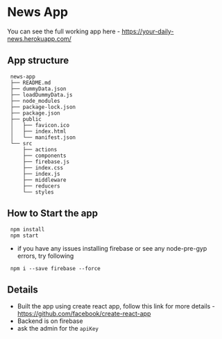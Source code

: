  # News App

  You can see the full working app here - https://your-daily-news.herokuapp.com/

 ## App structure
 ```
  news-app
  ├── README.md
  ├── dummyData.json
  ├── loadDummyData.js
  ├── node_modules
  ├── package-lock.json
  ├── package.json
  ├── public
  │   ├── favicon.ico
  │   ├── index.html
  │   └── manifest.json
  └── src
      ├── actions
      ├── components
      ├── firebase.js
      ├── index.css
      ├── index.js
      ├── middleware
      ├── reducers
      └── styles
  ```

 ## How to Start the app
 ```
  npm install
  npm start
 ```

 - if you have any issues installing firebase or see any node-pre-gyp errors, try following
 ```
  npm i --save firebase --force
 ```

 ## Details

  - Built the app using create react app, follow this link for more details - https://github.com/facebook/create-react-app
  - Backend is on firebase
  - ask the admin for the `apiKey`
